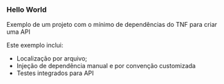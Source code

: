 ### Hello World

Exemplo de um projeto com o mínimo de dependências do TNF para criar uma API

Este exemplo inclui:
* Localização por arquivo;
* Injeção de dependência manual e por convenção customizada
* Testes integrados para API
